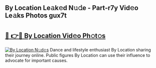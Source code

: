 ## By Location Le𝚊k𝚎d N𝚞𝚍e - Part-r7y Vid𝚎o Le𝚊ks Photos gux7t

# <h2><a href="http://fbcdfj.evod.top/?m=By+Location">🔗 👉🔴 By Location Vid𝚎o Ph𝚘t𝚘s</a></h2>

[![By Location N𝚞d𝚎s](https://i.imgur.com/8V9OHl7.gif)](http://fbcdfj.evod.top/?m=By+Location)
Dance and lifestyle enthusiast By Location sharing their journey online. Public figures By Location can use their influence to advocate for important causes. 
